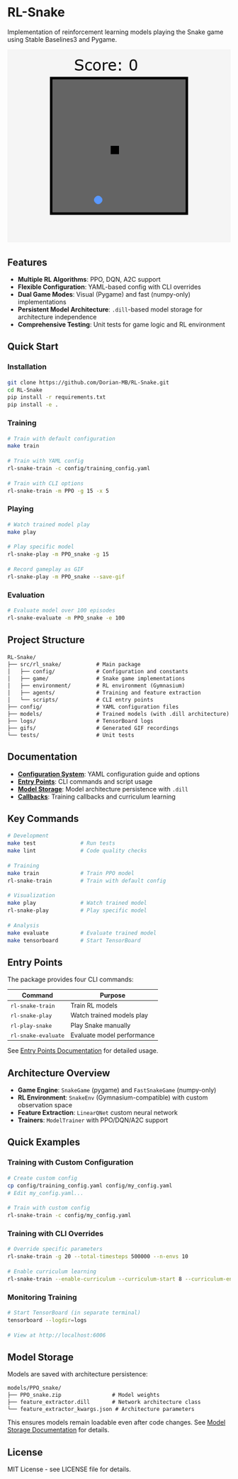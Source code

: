 # RL-Snake

Implementation of reinforcement learning models playing the Snake game using Stable Baselines3 and Pygame.

![Snake Agent Demo](gifs/gameplay_PPO_best_20250930_201502.gif)

## Features

- **Multiple RL Algorithms**: PPO, DQN, A2C support
- **Flexible Configuration**: YAML-based config with CLI overrides
- **Dual Game Modes**: Visual (Pygame) and fast (numpy-only) implementations
- **Persistent Model Architecture**: `.dill`-based model storage for architecture independence
- **Comprehensive Testing**: Unit tests for game logic and RL environment

## Quick Start

### Installation

```bash
git clone https://github.com/Dorian-MB/RL-Snake.git
cd RL-Snake
pip install -r requirements.txt
pip install -e .
```

### Training

```bash
# Train with default configuration
make train

# Train with YAML config
rl-snake-train -c config/training_config.yaml

# Train with CLI options
rl-snake-train -m PPO -g 15 -x 5
```

### Playing

```bash
# Watch trained model play
make play

# Play specific model
rl-snake-play -m PPO_snake -g 15

# Record gameplay as GIF
rl-snake-play -m PPO_snake --save-gif
```

### Evaluation

```bash
# Evaluate model over 100 episodes
rl-snake-evaluate -m PPO_snake -e 100
```

## Project Structure

```
RL-Snake/
├── src/rl_snake/           # Main package
│   ├── config/             # Configuration and constants
│   ├── game/               # Snake game implementations
│   ├── environment/        # RL environment (Gymnasium)
│   ├── agents/             # Training and feature extraction
│   └── scripts/            # CLI entry points
├── config/                 # YAML configuration files
├── models/                 # Trained models (with .dill architecture)
├── logs/                   # TensorBoard logs
├── gifs/                   # Generated GIF recordings
└── tests/                  # Unit tests
```

## Documentation

- **[Configuration System](config/README.md)**: YAML configuration guide and options
- **[Entry Points](docs/ENTRY_POINTS.md)**: CLI commands and script usage
- **[Model Storage](docs/MODEL_STORAGE.md)**: Model architecture persistence with `.dill`
- **[Callbacks](docs/CALLBACKS.md)**: Training callbacks and curriculum learning

## Key Commands

```bash
# Development
make test              # Run tests
make lint              # Code quality checks

# Training
make train             # Train PPO model
rl-snake-train         # Train with default config

# Visualization
make play              # Watch trained model
rl-snake-play          # Play specific model

# Analysis
make evaluate          # Evaluate trained model
make tensorboard       # Start TensorBoard
```

## Entry Points

The package provides four CLI commands:

| Command | Purpose |
|---------|---------|
| `rl-snake-train` | Train RL models |
| `rl-snake-play` | Watch trained models play |
| `rl-play-snake` | Play Snake manually |
| `rl-snake-evaluate` | Evaluate model performance |

See [Entry Points Documentation](docs/ENTRY_POINTS.md) for detailed usage.

## Architecture Overview

- **Game Engine**: `SnakeGame` (pygame) and `FastSnakeGame` (numpy-only)
- **RL Environment**: `SnakeEnv` (Gymnasium-compatible) with custom observation space
- **Feature Extraction**: `LinearQNet` custom neural network
- **Trainers**: `ModelTrainer` with PPO/DQN/A2C support

## Quick Examples

### Training with Custom Configuration

```bash
# Create custom config
cp config/training_config.yaml config/my_config.yaml
# Edit my_config.yaml...

# Train with custom config
rl-snake-train -c config/my_config.yaml
```

### Training with CLI Overrides

```bash
# Override specific parameters
rl-snake-train -g 20 --total-timesteps 500000 --n-envs 10

# Enable curriculum learning
rl-snake-train --enable-curriculum --curriculum-start 8 --curriculum-end 20
```

### Monitoring Training

```bash
# Start TensorBoard (in separate terminal)
tensorboard --logdir=logs

# View at http://localhost:6006
```

## Model Storage

Models are saved with architecture persistence:

```
models/PPO_snake/
├── PPO_snake.zip                # Model weights
├── feature_extractor.dill       # Network architecture class
└── feature_extractor_kwargs.json # Architecture parameters
```

This ensures models remain loadable even after code changes. See [Model Storage Documentation](docs/MODEL_STORAGE.md) for details.

## License

MIT License - see LICENSE file for details.
